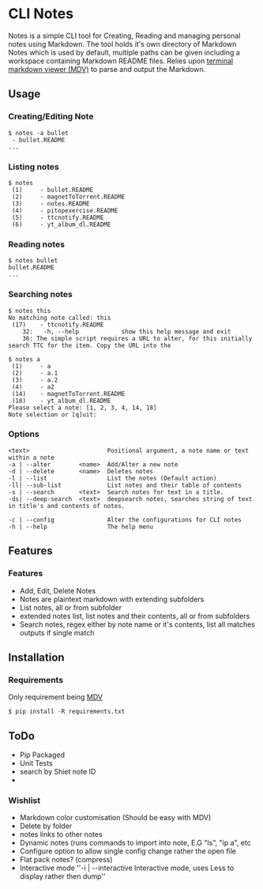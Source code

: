 # CLI Notes
Notes is a simple CLI tool for Creating, Reading and managing personal notes using Markdown.
The tool holds it's own directory of Markdown Notes which is used by default, multiple paths can be given
including a workspace containing Markdown README files.
Relies upon [terminal markdown viewer (MDV)](https://github.com/axiros/terminal_markdown_viewer) to parse and output
the Markdown.

## Usage

### Creating/Editing Note
```
$ notes -a bullet
 - bullet.README
...
```

### Listing notes
```
$ notes 
 (1)	 - bullet.README
 (2)	 - magnetToTorrent.README
 (3)	 - notes.README
 (4)	 - pitopexercise.README
 (5)	 - ttcnotify.README
 (6)	 - yt_album_dl.README
```

### Reading notes
```
$ notes bullet
bullet.README
...
```

### Searching notes
```
$ notes this
No matching note called: this
 (17)    - ttcnotify.README
    32:   -h, --help            show this help message and exit
    36: The simple script requires a URL to alter, for this initially search TTC for the item. Copy the URL into the
```

```
$ notes a
 (1)	 - a
 (2)	 - a.1
 (3)	 - a.2
 (4)	 - a2
 (14)	 - magnetToTorrent.README
 (18)	 - yt_album_dl.README
Please select a note: [1, 2, 3, 4, 14, 18]
Note selection or [q]uit:
```

### Options
    <text>                      Positional argument, a note name or text within a note
    -a | --alter        <name>  Add/Alter a new note
    -d | --delete       <name>  Deletes notes
    -l | --list                 List the notes (Default action)
    -ll| --sub-list             List notes and their table of contents
    -s | --search       <text>  Search notes for text in a title.
    -ds| --deep-search  <text>  deepsearch notes, searches string of text in title's and contents of notes.

    -c | --config               Alter the configurations for CLI notes
    -h | --help                 The help menu


## Features

### Features
 - Add, Edit, Delete Notes
 - Notes are plaintext markdown with extending subfolders
 - List notes, all or from subfolder
 - extended notes list, list notes and their contents, all or from subfolders
 - Search notes, regex either by note name or it's contents, list all matches
    outputs if single match


## Installation

### Requirements
Only requirement being [MDV](https://github.com/axiros/terminal_markdown_viewer)
```
$ pip install -R requirements.txt
```

## ToDo
 - Pip Packaged
 - Unit Tests
 - search by Shiet note ID 
 - 
### Wishlist
 - Markdown color customisation (Should be easy with MDV)
 - Delete by folder
 - notes links to other notes
 - Dynamic notes (runs commands to import into note, E.G "ls", "ip a", etc
 - Configure option to allow single config change rather the open file
 - Flat pack notes? (compress)
 - Interactive mode
    ''-i | --interactive          Interactive mode, uses Less to display rather then dump''
